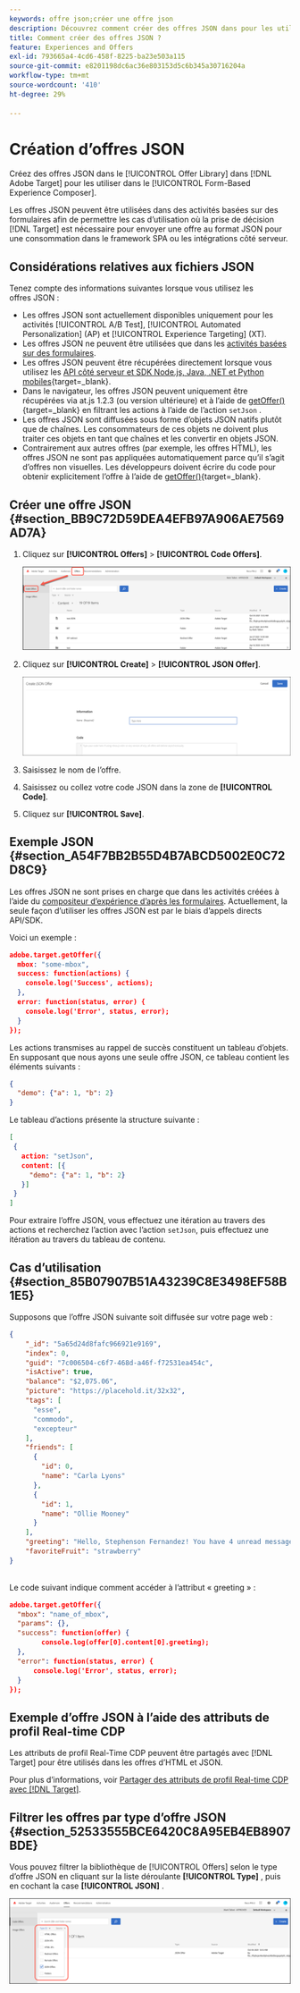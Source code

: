 ```yaml
---
keywords: offre json;créer une offre json
description: Découvrez comment créer des offres JSON dans pour les utiliser dans le [!UICONTROL Form-Based Experience Composer].
title: Comment créer des offres JSON ?
feature: Experiences and Offers
exl-id: 793665a4-4cd6-458f-8225-ba23e503a115
source-git-commit: e8201198dc6ac36e803153d5c6b345a30716204a
workflow-type: tm+mt
source-wordcount: '410'
ht-degree: 29%

---
```


# Création d’offres JSON

Créez des offres JSON dans le [!UICONTROL Offer Library] dans [!DNL Adobe Target] pour les utiliser dans le [!UICONTROL Form-Based Experience Composer].

Les offres JSON peuvent être utilisées dans des activités basées sur des formulaires afin de permettre les cas d’utilisation où la prise de décision [!DNL Target] est nécessaire pour envoyer une offre au format JSON pour une consommation dans le framework SPA ou les intégrations côté serveur.

## Considérations relatives aux fichiers JSON

Tenez compte des informations suivantes lorsque vous utilisez les offres JSON :

* Les offres JSON sont actuellement disponibles uniquement pour les activités [!UICONTROL A/B Test], [!UICONTROL Automated Personalization] (AP) et [!UICONTROL Experience Targeting] (XT).
* Les offres JSON ne peuvent être utilisées que dans les [activités basées sur des formulaires](/help/main/c-experiences/form-experience-composer.md).
* Les offres JSON peuvent être récupérées directement lorsque vous utilisez les [API côté serveur et SDK Node.js, Java, .NET et Python mobiles](https://experienceleague.adobe.com/docs/target-dev/developer/server-side/server-side-overview.html?lang=fr){target=_blank}.
* Dans le navigateur, les offres JSON peuvent uniquement être récupérées via at.js 1.2.3 (ou version ultérieure) et à l’aide de [getOffer()](https://experienceleague.adobe.com/docs/target-dev/developer/client-side/at-js-implementation/functions-overview/adobe-target-getoffer.html){target=_blank} en filtrant les actions à l’aide de l’action `setJson` .
* Les offres JSON sont diffusées sous forme d’objets JSON natifs plutôt que de chaînes. Les consommateurs de ces objets ne doivent plus traiter ces objets en tant que chaînes et les convertir en objets JSON.
* Contrairement aux autres offres (par exemple, les offres HTML), les offres JSON ne sont pas appliquées automatiquement parce qu’il s’agit d’offres non visuelles. Les développeurs doivent écrire du code pour obtenir explicitement l’offre à l’aide de [getOffer()](https://experienceleague.adobe.com/docs/target-dev/developer/client-side/at-js-implementation/functions-overview/adobe-target-getoffer.html){target=_blank}.

## Créer une offre JSON {#section_BB9C72D59DEA4EFB97A906AE7569AD7A}

1. Cliquez sur **[!UICONTROL Offers]** > **[!UICONTROL Code Offers]**.

   ![Onglet Offres > Offres de code](/help/main/c-experiences/c-manage-content/assets/code-offers-tab.png)

1. Cliquez sur **[!UICONTROL Create]** > **[!UICONTROL JSON Offer]**.

   ![image offer-json](assets/offer-json.png)

1. Saisissez le nom de l’offre.
1. Saisissez ou collez votre code JSON dans la zone de **[!UICONTROL Code]**.
1. Cliquez sur **[!UICONTROL Save]**.

## Exemple JSON {#section_A54F7BB2B55D4B7ABCD5002E0C72D8C9}

Les offres JSON ne sont prises en charge que dans les activités créées à l’aide du [compositeur d’expérience d’après les formulaires](/help/main/c-experiences/form-experience-composer.md). Actuellement, la seule façon d’utiliser les offres JSON est par le biais d’appels directs API/SDK.

Voici un exemple :

```json
adobe.target.getOffer({ 
  mbox: "some-mbox", 
  success: function(actions) { 
    console.log('Success', actions); 
  }, 
  error: function(status, error) { 
    console.log('Error', status, error); 
  } 
});
```

Les actions transmises au rappel de succès constituent un tableau d’objets. En supposant que nous ayons une seule offre JSON, ce tableau contient les éléments suivants :

```json
{ 
  "demo": {"a": 1, "b": 2} 
}
```

Le tableau d’actions présente la structure suivante :

```json
[ 
 { 
   action: "setJson", 
   content: [{ 
     "demo": {"a": 1, "b": 2} 
   }] 
 }  
]
```

Pour extraire l’offre JSON, vous effectuez une itération au travers des actions et recherchez l’action avec l’action `setJson`, puis effectuez une itération au travers du tableau de contenu.

## Cas d’utilisation {#section_85B07907B51A43239C8E3498EF58B1E5}

Supposons que l’offre JSON suivante soit diffusée sur votre page web :

```json
{ 
    "_id": "5a65d24d8fafc966921e9169", 
    "index": 0, 
    "guid": "7c006504-c6f7-468d-a46f-f72531ea454c", 
    "isActive": true, 
    "balance": "$2,075.06", 
    "picture": "https://placehold.it/32x32", 
    "tags": [ 
      "esse", 
      "commodo", 
      "excepteur"
    ], 
    "friends": [ 
      { 
        "id": 0, 
        "name": "Carla Lyons" 
      }, 
      { 
        "id": 1, 
        "name": "Ollie Mooney" 
      } 
    ], 
    "greeting": "Hello, Stephenson Fernandez! You have 4 unread messages.", 
    "favoriteFruit": "strawberry" 
} 
  
```

Le code suivant indique comment accéder à l’attribut « greeting » :

```json
adobe.target.getOffer({   
  "mbox": "name_of_mbox", 
  "params": {}, 
  "success": function(offer) {           
        console.log(offer[0].content[0].greeting); 
  },   
  "error": function(status, error) {           
      console.log('Error', status, error); 
  } 
});
```

## Exemple d’offre JSON à l’aide des attributs de profil Real-time CDP

Les attributs de profil Real-Time CDP peuvent être partagés avec [!DNL Target] pour être utilisés dans les offres d’HTML et JSON.

Pour plus d’informations, voir [Partager des attributs de profil Real-time CDP avec [!DNL Target]](/help/main/c-integrating-target-with-mac/integrating-with-rtcdp.md#rtcdp-profile-attributes).

## Filtrer les offres par type d’offre JSON {#section_52533555BCE6420C8A95EB4EB8907BDE}

Vous pouvez filtrer la bibliothèque de [!UICONTROL Offers] selon le type d’offre JSON en cliquant sur la liste déroulante **[!UICONTROL Type]** , puis en cochant la case **[!UICONTROL JSON]** .

![image offer-json-filter](assets/offer-json-filter.png)
